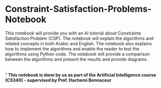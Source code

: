 # Constraint-Satisfaction-Problems-Notebook

This notebook will provide you with an AI tutorial about Constraints Satisfaction Problem (CSP). The notebook will explain the algorithms and related concepts in both Arabic and English. The notebook also explains how to implement the algorithms and enable the reader to test the algorithms using Python code. The notebook will provide a comparison between the algorithms and present the results and provide diagrams. <br>
<br>
<br>
"<b> This notebook is done by us as part of the Artificial Intelligence course (CS340) - supervised by Prof. Hachemi Bennaceur</b>
